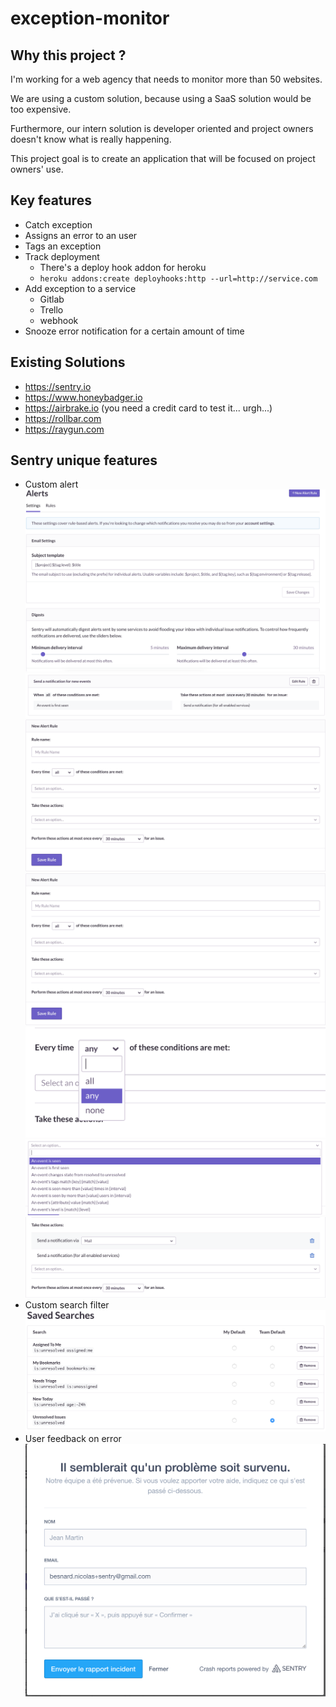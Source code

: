 # exception-monitor

Why this project ?
------------------
I'm working for a web agency that needs to monitor more than 50 websites.

We are using a custom solution, because using a SaaS solution would be too expensive.

Furthermore, our intern solution is developer oriented and project owners doesn't know what is really happening.

This project goal is to create an application that will be focused on project owners' use.

Key features
------------
- Catch exception
- Assigns an error to an user
- Tags an exception
- Track deployment
  - There's a deploy hook addon for heroku 
  - `heroku addons:create deployhooks:http --url=http://service.com`
- Add exception to a service
  - Gitlab
  - Trello
  - webhook
- Snooze error notification for a certain amount of time

Existing Solutions
-----------------
- https://sentry.io
- https://www.honeybadger.io
- https://airbrake.io (you need a credit card to test it... urgh...)
- https://rollbar.com
- https://raygun.com

Sentry unique features
---------
- Custom alert
![sentry-01-alert-setting.png](https://github.com/nicolas-besnard/exception-monitor/blob/master/images/sentry-01-alert-setting.png?raw=true)
![sentry-02-alerts.png](https://github.com/nicolas-besnard/exception-monitor/blob/master/images/sentry-02-alerts.png?raw=true)
![sentry-03-add-alert.png](https://github.com/nicolas-besnard/exception-monitor/blob/master/images/sentry-03-add-alert.png?raw=true)
![sentry-04-new-rule.png](https://github.com/nicolas-besnard/exception-monitor/blob/master/images/sentry-04-new-rule.png?raw=true)
![sentry-05-new-rule-condition.png](https://github.com/nicolas-besnard/exception-monitor/blob/master/images/sentry-05-new-rule-condition.png?raw=true)
![sentry-06-new-rule-trigger.png](https://github.com/nicolas-besnard/exception-monitor/blob/master/images/sentry-06-new-rule-trigger.png?raw=true)
![sentry-07-new-rule-action.png](https://github.com/nicolas-besnard/exception-monitor/blob/master/images/sentry-07-new-rule-action.png?raw=true)
- Custom search filter
![sentry-08-custom-search-filter.png](https://github.com/nicolas-besnard/exception-monitor/blob/master/images/sentry-08-custom-search-filter.png?raw=true)
- User feedback on error
![sentry-09-user-feedback.png](https://github.com/nicolas-besnard/exception-monitor/blob/master/images/sentry-09-user-feedback.png?raw=true)
